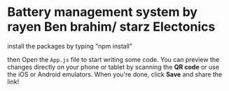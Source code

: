# Battery management system by rayen Ben brahim/ starz Electonics 

install the packages by typing "npm install"

then Open the `App.js` file to start writing some code. You can preview the changes directly on your phone or tablet by scanning the **QR code** or use the iOS or Android emulators. When you're done, click **Save** and share the link!

